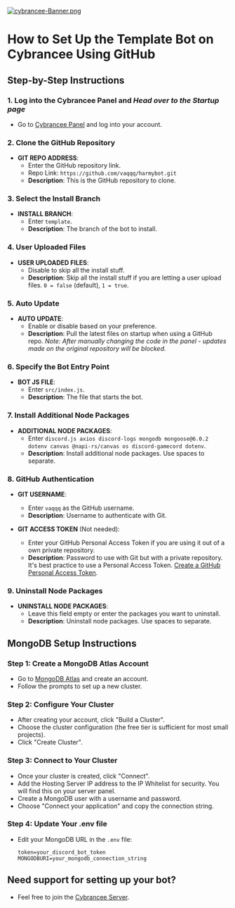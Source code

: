 [![cybrancee-Banner.png](https://i.postimg.cc/jdP5KTSX/cybrancee-Banner.png)](https://postimg.cc/ppVxYg8h)
# How to Set Up the Template Bot on Cybrancee Using GitHub 

## Step-by-Step Instructions

### 1. Log into the Cybrancee Panel and *Head over to the Startup page*
   - Go to [Cybrancee Panel](https://panel.cybrancee.com/) and log into your account.

### 2. Clone the GitHub Repository
   - **GIT REPO ADDRESS**: 
     - Enter the GitHub repository link.
     - Repo Link: `https://github.com/vaqqq/harmybot.git`
     - **Description**: This is the GitHub repository to clone.

### 3. Select the Install Branch
   - **INSTALL BRANCH**: 
     - Enter `template`.
     - **Description**: The branch of the bot to install.

### 4. User Uploaded Files
   - **USER UPLOADED FILES**: 
     - Disable to skip all the install stuff. 
     - **Description**: Skip all the install stuff if you are letting a user upload files. `0 = false` (default), `1 = true`.

### 5. Auto Update
   - **AUTO UPDATE**: 
     - Enable or disable based on your preference.
     - **Description**: Pull the latest files on startup when using a GitHub repo.
   *Note: After manually changing the code in the panel - updates made on the original repository will be blocked.*

### 6. Specify the Bot Entry Point
   - **BOT JS FILE**: 
     - Enter `src/index.js`.
     - **Description**: The file that starts the bot.

### 7. Install Additional Node Packages
   - **ADDITIONAL NODE PACKAGES**: 
     - Enter `discord.js axios discord-logs mongodb mongoose@6.0.2 dotenv canvas @napi-rs/canvas os discord-gamecord dotenv`.
     - **Description**: Install additional node packages. Use spaces to separate.

### 8. GitHub Authentication
   - **GIT USERNAME**: 
     - Enter `vaqqq` as the GitHub username.
     - **Description**: Username to authenticate with Git.

   - **GIT ACCESS TOKEN** (Not needed): 
     - Enter your GitHub Personal Access Token if you are using it out of a own private repository.
     - **Description**: Password to use with Git but with a private repository. It's best practice to use a Personal Access Token. [Create a GitHub Personal Access Token](https://github.com/settings/tokens).

### 9. Uninstall Node Packages
   - **UNINSTALL NODE PACKAGES**: 
     - Leave this field empty or enter the packages you want to uninstall.
     - **Description**: Uninstall node packages. Use spaces to separate.

## MongoDB Setup Instructions

### Step 1: Create a MongoDB Atlas Account
   - Go to [MongoDB Atlas](https://www.mongodb.com/cloud/atlas) and create an account.
   - Follow the prompts to set up a new cluster.

### Step 2: Configure Your Cluster
   - After creating your account, click "Build a Cluster".
   - Choose the cluster configuration (the free tier is sufficient for most small projects).
   - Click "Create Cluster".

### Step 3: Connect to Your Cluster
   - Once your cluster is created, click "Connect".
   - Add the Hosting Server IP address to the IP Whitelist for security. You will find this on your server panel.
   - Create a MongoDB user with a username and password.
   - Choose "Connect your application" and copy the connection string.

### Step 4: Update Your .env file
   - Edit your MongoDB URL in the `.env` file:
     ```env
     token=your_discord_bot_token
     MONGODBURI=your_mongodb_connection_string
     ```

## Need support for setting up your bot?
  - Feel free to join the [Cybrancee Server](https://discord.gg/8V6S7H4FDU).
